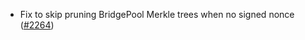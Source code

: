 - Fix to skip pruning BridgePool Merkle trees when no signed nonce
  ([\#2264](https://github.com/anoma/namada/issues/2264))